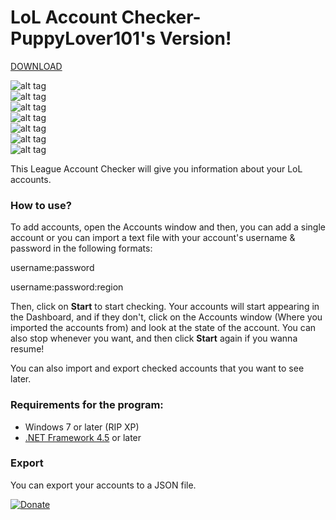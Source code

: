 # LoL Account Checker-PuppyLover101's Version!

[DOWNLOAD](https://github.com/CYCOABHI/LoL-Account-Checker-PuppyLover101/blob/master/LoLAccountChecker.zip)

![alt tag](https://raw.githubusercontent.com/CYCOABHI/LoL-Account-Checker-PuppyLover101/master/Sample%20Image-Dashboard.png)
<br>
![alt tag](https://raw.githubusercontent.com/CYCOABHI/LoL-Account-Checker-PuppyLover101/master/Sample%20Image-Accounts.png)
<br>
![alt tag](https://raw.githubusercontent.com/CYCOABHI/LoL-Account-Checker-PuppyLover101/master/Sample%20Image-Champions.jpg)
<br>
![alt tag](https://raw.githubusercontent.com/CYCOABHI/LoL-Account-Checker-PuppyLover101/master/Sample%20Image-Skins.png)
<br>
![alt tag](https://raw.githubusercontent.com/CYCOABHI/LoL-Account-Checker-PuppyLover101/master/Sample%20Image-Runes.png)
<br>
![alt tag](https://raw.githubusercontent.com/CYCOABHI/LoL-Account-Checker-PuppyLover101/master/Sample%20Image-Transfers.png)
<br>
![alt tag](https://raw.githubusercontent.com/CYCOABHI/LoL-Account-Checker-PuppyLover101/master/Sample%20Image-Filter.png)
<br>

This League Account Checker will give you information about your LoL accounts.

### How to use?

To add accounts, open the Accounts window and then, you can add a single account or you can import a text file with your account's username & password in the following formats:

username:password

username:password:region

Then, click on **Start** to start checking. Your accounts will start appearing in the Dashboard, and if they don't, click on the Accounts window (Where you imported the accounts from) and look at the state of the account. You can also stop whenever you want, and then click **Start** again if you wanna resume!
 
You can also import and export checked accounts that you want to see later.

### Requirements for the program:

 * Windows 7 or later (RIP XP)
 * [.NET Framework 4.5](https://www.microsoft.com/en-us/download/details.aspx?id=30653) or later

### Export
You can export your accounts to a JSON file.

[![Donate](https://www.paypalobjects.com/en_US/i/btn/btn_donate_LG.gif)](https://www.paypal.com/cgi-bin/webscr?cmd=_s-xclick&hosted_button_id=X9559SH2MKQ7S)
